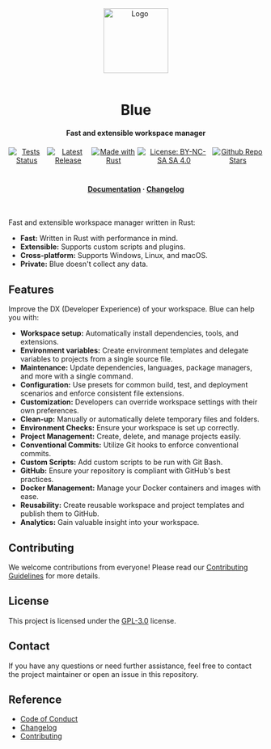 <div align="center">
  <img alt="Logo" height="128" width="128" src="/logo.png"/>
</div>

<br/>

<h1 align="center">Blue</h1>

<h4 align="center" style="margin-top:20px;">
  Fast and extensible workspace manager
</h4>

<div align="center" style="display:flex;margin-top:20px;justify-content:center;">
  <a href="https://github.com/slekup/blue/actions"><img src="https://github.com/slekup/blue/actions/workflows/tests.yaml/badge.svg?branch=main" alt="Tests Status" /></a>
  <span style="width:5px;"></span>
  <a href="https://github.com/slekup/blue/releases"><img src="https://img.shields.io/github/v/tag/slekup/blue?label=Release" alt="Latest Release" /></a>
  <span style="width:5px;"></span>
  <a href="https://www.rust-lang.org/"><img src="https://img.shields.io/badge/Made%20with-Rust-1f425f.svg" alt="Made with Rust"></a>
  <span style="width:5px;"></span>
  <a href="hhttps://github.com/slekup/blue/blob/main/LICENSE"><img src="https://img.shields.io/badge/License-GPL--3.0-9954ED.svg" alt="License: BY-NC-SA SA 4.0" /></a>
  <span style="width:5px;"></span>
  <a href="https://github.com/slekup/blue/"><img src="https://img.shields.io/github/stars/slekup/blue?color=D500D5" alt="Github Repo Stars" /></a>
</div>
<div align="center" style="display:flex;margin-top:20px;justify-content:center;">
  <h4>
    <a href="https://blue.slekup.com">Documentation</a> · <a href="https://github.com/slekup/blue/blob/main/CHANGELOG.md">Changelog</a>
  </h4>
</div>

<br/>

Fast and extensible workspace manager written in Rust:

- **Fast:** Written in Rust with performance in mind.
- **Extensible:** Supports custom scripts and plugins.
- **Cross-platform:** Supports Windows, Linux, and macOS.
- **Private:** Blue doesn't collect any data.

## Features

Improve the DX (Developer Experience) of your workspace. Blue can help you with:

- **Workspace setup:** Automatically install dependencies, tools, and extensions.
- **Environment variables:** Create environment templates and delegate variables to projects from a single source file.
- **Maintenance:** Update dependencies, languages, package managers, and more with a single command.
- **Configuration:** Use presets for common build, test, and deployment scenarios and enforce consistent file extensions.
- **Customization:** Developers can override workspace settings with their own preferences.
- **Clean-up:** Manually or automatically delete temporary files and folders.
- **Environment Checks:** Ensure your workspace is set up correctly.
- **Project Management:** Create, delete, and manage projects easily.
- **Conventional Commits:** Utilize Git hooks to enforce conventional commits.
- **Custom Scripts:** Add custom scripts to be run with Git Bash.
- **GitHub:** Ensure your repository is compliant with GitHub's best practices.
- **Docker Management:** Manage your Docker containers and images with ease.
- **Reusability:** Create reusable workspace and project templates and publish them to GitHub.
- **Analytics:** Gain valuable insight into your workspace.

## Contributing

We welcome contributions from everyone! Please read our [Contributing Guidelines](https://github.com/slekup/blue/blob/main/CONTRIBUTING.md) for more details.

## License

This project is licensed under the [GPL-3.0](https://github.com/slekup/blue/blob/main/LICENSE) license.

## Contact

If you have any questions or need further assistance, feel free to contact the project maintainer or open an issue in this repository.

## Reference

- [Code of Conduct](https://github.com/slekup/blue/blob/main/CODE_OF_CONDUCT.md)
- [Changelog](https://github.com/slekup/blue/blob/main/CHANGELOG.md)
- [Contributing](https://github.com/slekup/blue/blob/main/CONTRIBUTING.md)
